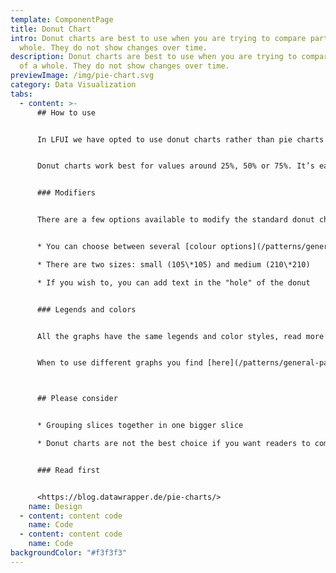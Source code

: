 ```yaml
---
template: ComponentPage
title: Donut Chart
intro: Donut charts are best to use when you are trying to compare parts of a
  whole. They do not show changes over time.
description: Donut charts are best to use when you are trying to compare parts
  of a whole. They do not show changes over time.
previewImage: /img/pie-chart.svg
category: Data Visualization
tabs:
  - content: >-
      ## How to use


      In LFUI we have opted to use donut charts rather than pie charts - the difference between the two are solely aesthetic. Donut charts show the proportional size of different values (like [distribution bars](distribution-bar)) and work best if you have three to six values.


      Donut charts work best for values around 25%, 50% or 75%. It’s easier for readers to spot these percentages in a pie chart than in a stacked bar or column chart.


      ### Modifiers


      There are a few options available to modify the standard donut chart:


      * You can choose between several [colour options](/patterns/general-patterns/graphs-and-when-to-use-them#color) for your chart

      * There are two sizes: small (105\*105) and medium (210\*210)

      * If you wish to, you can add text in the "hole" of the donut


      ### Legends and colors


      All the graphs have the same legends and color styles, read more [here](/patterns/general-patterns/graphs-and-when-to-use-them#the-different-parts).


      When to use different graphs you find [here](/patterns/general-patterns/graphs-and-when-to-use-them#type-of-graph).



      ## Please consider


      * Grouping slices together in one bigger slice

      * Donut charts are not the best choice if you want readers to compare the size of shares with similar sizes


      ### Read first


      <https://blog.datawrapper.de/pie-charts/>
    name: Design
  - content: content code
    name: Code
  - content: content code
    name: Code
backgroundColor: "#f3f3f3"
---
```

